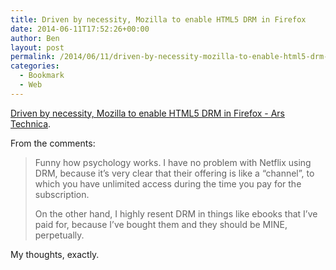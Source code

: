 ```yaml
---
title: Driven by necessity, Mozilla to enable HTML5 DRM in Firefox
date: 2014-06-11T17:52:26+00:00
author: Ben
layout: post
permalink: /2014/06/11/driven-by-necessity-mozilla-to-enable-html5-drm-in-firefox/
categories:
  - Bookmark
  - Web
---
```

[Driven by necessity, Mozilla to enable HTML5 DRM in Firefox - Ars Technica](http://arstechnica.com/information-technology/2014/05/driven-by-necessity-mozilla-to-enable-html5-drm-in-firefox/).

From the comments:

> Funny how psychology works. I have no problem with Netflix using DRM, because it&#8217;s very clear that their offering is like a &#8220;channel&#8221;, to which you have unlimited access during the time you pay for the subscription.
> 
> On the other hand, I highly resent DRM in things like ebooks that I&#8217;ve paid for, because I&#8217;ve bought them and they should be MINE, perpetually. 

My thoughts, exactly.